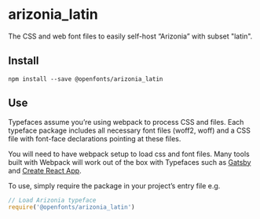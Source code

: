 
# arizonia_latin

The CSS and web font files to easily self-host “Arizonia” with subset "latin".

## Install

`npm install --save @openfonts/arizonia_latin`

## Use

Typefaces assume you’re using webpack to process CSS and files. Each typeface
package includes all necessary font files (woff2, woff) and a CSS file with
font-face declarations pointing at these files.

You will need to have webpack setup to load css and font files. Many tools built
with Webpack will work out of the box with Typefaces such as [Gatsby](https://github.com/gatsbyjs/gatsby)
and [Create React App](https://github.com/facebookincubator/create-react-app).

To use, simply require the package in your project’s entry file e.g.

```javascript
// Load Arizonia typeface
require('@openfonts/arizonia_latin')
```
